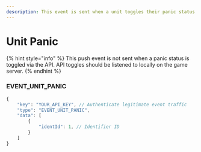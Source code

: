 ```yaml
---
description: This event is sent when a unit toggles their panic status.
---
```


# Unit Panic

{% hint style="info" %}
This push event is not sent when a panic status is toggled via the API. API toggles should be listened to locally on the game server.
{% endhint %}

### EVENT\_UNIT\_PANIC

```javascript
{
    "key": "YOUR_API_KEY", // Authenticate legitimate event traffic
    "type": "EVENT_UNIT_PANIC",
    "data": [
        {
            "identId": 1, // Identifier ID
        }
    ]
}
```

